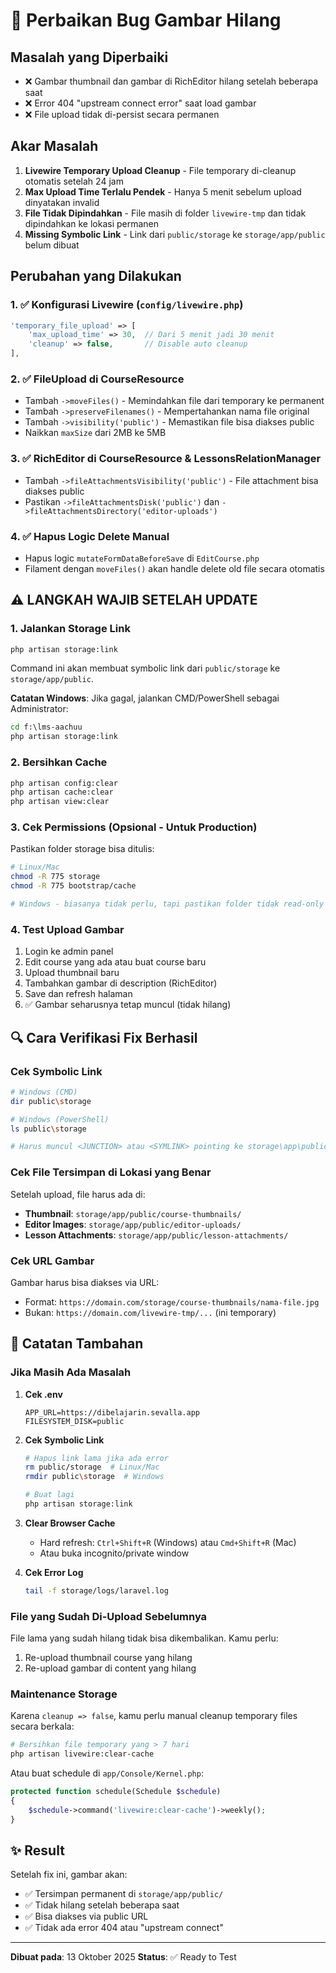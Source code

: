 # 🔧 Perbaikan Bug Gambar Hilang

## Masalah yang Diperbaiki
- ❌ Gambar thumbnail dan gambar di RichEditor hilang setelah beberapa saat
- ❌ Error 404 "upstream connect error" saat load gambar
- ❌ File upload tidak di-persist secara permanen

## Akar Masalah
1. **Livewire Temporary Upload Cleanup** - File temporary di-cleanup otomatis setelah 24 jam
2. **Max Upload Time Terlalu Pendek** - Hanya 5 menit sebelum upload dinyatakan invalid
3. **File Tidak Dipindahkan** - File masih di folder `livewire-tmp` dan tidak dipindahkan ke lokasi permanen
4. **Missing Symbolic Link** - Link dari `public/storage` ke `storage/app/public` belum dibuat

## Perubahan yang Dilakukan

### 1. ✅ Konfigurasi Livewire (`config/livewire.php`)
```php
'temporary_file_upload' => [
    'max_upload_time' => 30,  // Dari 5 menit jadi 30 menit
    'cleanup' => false,       // Disable auto cleanup
],
```

### 2. ✅ FileUpload di CourseResource
- Tambah `->moveFiles()` - Memindahkan file dari temporary ke permanent
- Tambah `->preserveFilenames()` - Mempertahankan nama file original
- Tambah `->visibility('public')` - Memastikan file bisa diakses public
- Naikkan `maxSize` dari 2MB ke 5MB

### 3. ✅ RichEditor di CourseResource & LessonsRelationManager
- Tambah `->fileAttachmentsVisibility('public')` - File attachment bisa diakses public
- Pastikan `->fileAttachmentsDisk('public')` dan `->fileAttachmentsDirectory('editor-uploads')`

### 4. ✅ Hapus Logic Delete Manual
- Hapus logic `mutateFormDataBeforeSave` di `EditCourse.php`
- Filament dengan `moveFiles()` akan handle delete old file secara otomatis

## ⚠️ LANGKAH WAJIB SETELAH UPDATE

### 1. Jalankan Storage Link
```bash
php artisan storage:link
```
Command ini akan membuat symbolic link dari `public/storage` ke `storage/app/public`.

**Catatan Windows**: Jika gagal, jalankan CMD/PowerShell sebagai Administrator:
```cmd
cd f:\lms-aachuu
php artisan storage:link
```

### 2. Bersihkan Cache
```bash
php artisan config:clear
php artisan cache:clear
php artisan view:clear
```

### 3. Cek Permissions (Opsional - Untuk Production)
Pastikan folder storage bisa ditulis:
```bash
# Linux/Mac
chmod -R 775 storage
chmod -R 775 bootstrap/cache

# Windows - biasanya tidak perlu, tapi pastikan folder tidak read-only
```

### 4. Test Upload Gambar
1. Login ke admin panel
2. Edit course yang ada atau buat course baru
3. Upload thumbnail baru
4. Tambahkan gambar di description (RichEditor)
5. Save dan refresh halaman
6. ✅ Gambar seharusnya tetap muncul (tidak hilang)

## 🔍 Cara Verifikasi Fix Berhasil

### Cek Symbolic Link
```bash
# Windows (CMD)
dir public\storage

# Windows (PowerShell)
ls public\storage

# Harus muncul <JUNCTION> atau <SYMLINK> pointing ke storage\app\public
```

### Cek File Tersimpan di Lokasi yang Benar
Setelah upload, file harus ada di:
- **Thumbnail**: `storage/app/public/course-thumbnails/`
- **Editor Images**: `storage/app/public/editor-uploads/`
- **Lesson Attachments**: `storage/app/public/lesson-attachments/`

### Cek URL Gambar
Gambar harus bisa diakses via URL:
- Format: `https://domain.com/storage/course-thumbnails/nama-file.jpg`
- Bukan: `https://domain.com/livewire-tmp/...` (ini temporary)

## 📝 Catatan Tambahan

### Jika Masih Ada Masalah

1. **Cek .env**
   ```env
   APP_URL=https://dibelajarin.sevalla.app
   FILESYSTEM_DISK=public
   ```

2. **Cek Symbolic Link**
   ```bash
   # Hapus link lama jika ada error
   rm public/storage  # Linux/Mac
   rmdir public\storage  # Windows

   # Buat lagi
   php artisan storage:link
   ```

3. **Clear Browser Cache**
   - Hard refresh: `Ctrl+Shift+R` (Windows) atau `Cmd+Shift+R` (Mac)
   - Atau buka incognito/private window

4. **Cek Error Log**
   ```bash
   tail -f storage/logs/laravel.log
   ```

### File yang Sudah Di-Upload Sebelumnya
File lama yang sudah hilang tidak bisa dikembalikan. Kamu perlu:
1. Re-upload thumbnail course yang hilang
2. Re-upload gambar di content yang hilang

### Maintenance Storage
Karena `cleanup => false`, kamu perlu manual cleanup temporary files secara berkala:
```bash
# Bersihkan file temporary yang > 7 hari
php artisan livewire:clear-cache
```

Atau buat schedule di `app/Console/Kernel.php`:
```php
protected function schedule(Schedule $schedule)
{
    $schedule->command('livewire:clear-cache')->weekly();
}
```

## ✨ Result
Setelah fix ini, gambar akan:
- ✅ Tersimpan permanent di `storage/app/public/`
- ✅ Tidak hilang setelah beberapa saat
- ✅ Bisa diakses via public URL
- ✅ Tidak ada error 404 atau "upstream connect"

---

**Dibuat pada**: 13 Oktober 2025
**Status**: ✅ Ready to Test
